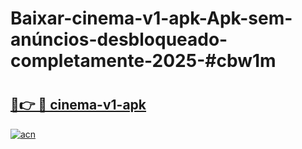 # Baixar-cinema-v1-apk-Apk-sem-anúncios-desbloqueado-completamente-2025-#cbw1m

# <h2><a href="https://ainizakaria.my?title=cinema-v1-apk&ref=24M">🔗👉 🔴 cinema-v1-apk</a></h2>

[![acn](https://github.com/user-attachments/assets/0f9c940e-d8b0-45ae-aac7-cd30a18b3e1c)](https://ainizakaria.my?title=cinema-v1-apk&ref=24M)


